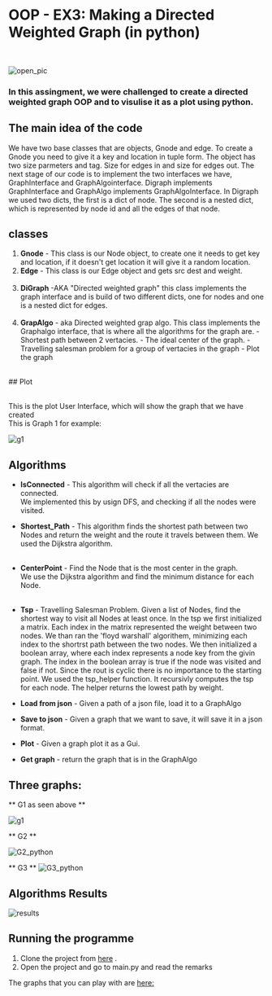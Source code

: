 # OOP - EX3: Making a Directed Weighted Graph (in python)
<br /> 

![open_pic](https://user-images.githubusercontent.com/68643157/147391303-35a6433e-de51-49cc-abb9-091a5af02333.jpg)
  <br />
  
  ### In this assingment, we were challenged to create a directed weighted graph OOP and to visulise it as a plot using python. 
  

## The main idea of the code <br />

We have two base classes that are objects, Gnode and edge.
To create a Gnode you need to give it a key and location in tuple form. The object has two size parmeters and tag. 
Size for edges in and size for edges out. 
The next stage of our code is to implement the two interfaces we have, GraphInterface and GraphAlgointerface. 
Digraph implements GraphInterface and GraphAlgo implements GraphAlgoInterface. In Digraph we used two dicts, the first is a dict of node. 
The second is a nested dict, which is represented by node id and all the edges of that node. 


## classes <br />
1. **Gnode** - This class is our Node object, to create one it needs to get key and location, if it doesn't get location
               it will give it a random location. 
      <br />
2. **Edge** - This class is our Edge object and gets src dest and weight.<br /><br />
3. **DiGraph** -AKA "Directed weighted graph" this class implements the graph interface
            and is build of two different dicts, one for nodes and one is a nested dict for edges.<br /><br />
4. **GrapAlgo** - aka Directed weighted grap algo. This class implements the Graphalgo interface, that is where all the algorithms for the graph are.
                - Shortest path between 2 vertacies.
                - The ideal center of the graph.
                - Travelling salesman problem for a group of vertacies in the graph
                - Plot the graph 
  <br />
## Plot<br /><br />

This is the plot User Interface, which will show the graph that we have created <br />
This is Graph 1 for example: 

![g1](https://user-images.githubusercontent.com/68643157/147391546-43249bb4-3304-42ef-b563-391a5d45c687.png)
  
## Algorithms<br />

- **IsConnected** - This algorithm will check if all the vertacies are connected.<br />
  We implemented this by usign DFS, and checking if all the nodes were visited.    

- **Shortest_Path** - This algorithm finds the shortest path between two Nodes and return the weight and the route it travels between them.
  We used the Dijkstra algorithm. <br /><br />
    
- **CenterPoint** - Find the Node that is the most center in the graph.<br />
  We use the Dijkstra algorithm and find the minimum distance for each Node. <br /><br />

- **Tsp** - Travelling Salesman Problem. 
  Given a list of Nodes, find the shortest way to visit all Nodes at least once. 
  In the tsp we first initialized a matrix. 
  Each index in the matrix represented the weight between two nodes.
  We than ran the 'floyd warshall' algorithem, minimizing each index to the shortrst path between the two nodes.
  We then initialized a boolean array, where each index represents a node key from the givin graph.
  The index in the boolean array is true if the node was visited and false if not.
  Since the rout is cyclic there is no importance to the starting point.
  We used the tsp_helper function. It recursivly computes the tsp for each node.
  The helper returns the lowest path by weight.
- **Load from json** - Given a path of a json file, load it to a GraphAlgo

- **Save to json** - Given a graph that we want to save, it will save it in a json format. 

- **Plot** - Given a graph plot it as a Gui. 

- **Get graph** - return the graph that is in the GraphAlgo

## Three graphs: 
  ** G1 as seen above **
  
  ![g1](https://user-images.githubusercontent.com/68643157/147391546-43249bb4-3304-42ef-b563-391a5d45c687.png)
  
  ** G2 **
  
  ![G2_python](https://user-images.githubusercontent.com/68643157/147391664-5f0d00fd-3425-40c1-af24-84f00d46c4da.png)

  
  ** G3 **
  ![G3_python](https://user-images.githubusercontent.com/68643157/147391692-46320e0a-3682-462d-b411-39ab0064402d.png)
      

## Algorithms Results<br />
  
 ![results](https://user-images.githubusercontent.com/68643157/145788456-ddfad22f-eace-4386-88bb-50fac57baab8.png)
<br />

## Running the programme <br />

1. Clone the project from [here](https://github.com/Arieh-code/OOP-EX3.git) . <br />
2. Open the project and go to main.py and read the remarks

The graphs that you can play with are [here:](https://github.com/Arieh-code/OOP-EX3/tree/master/src/data)

